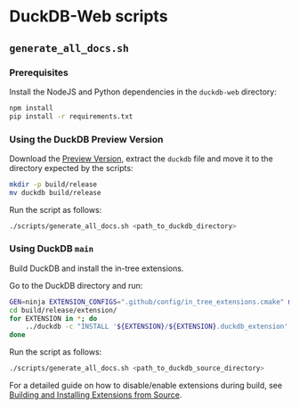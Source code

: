 # DuckDB-Web scripts

## `generate_all_docs.sh`

### Prerequisites

Install the NodeJS and Python dependencies in the `duckdb-web` directory:

```bash
npm install
pip install -r requirements.txt
```

### Using the DuckDB Preview Version

Download the [Preview Version](https://duckdb.org/docs/installation/?version=main), extract the `duckdb` file and move it to the directory expected by the scripts:

```bash
mkdir -p build/release
mv duckdb build/release
```

Run the script as follows:

```bash
./scripts/generate_all_docs.sh <path_to_duckdb_directory>
```

### Using DuckDB `main`

Build DuckDB and install the in-tree extensions.

Go to the DuckDB directory and run:

```bash
GEN=ninja EXTENSION_CONFIGS=".github/config/in_tree_extensions.cmake" make
cd build/release/extension/
for EXTENSION in *; do
    ../duckdb -c "INSTALL '${EXTENSION}/${EXTENSION}.duckdb_extension';"
done
```

Run the script as follows:

```bash
./scripts/generate_all_docs.sh <path_to_duckdb_source_directory>
```

For a detailed guide on how to disable/enable extensions during build, see [Building and Installing Extensions from Source](https://duckdb.org/dev/building#building-and-installing-extensions-from-source).
